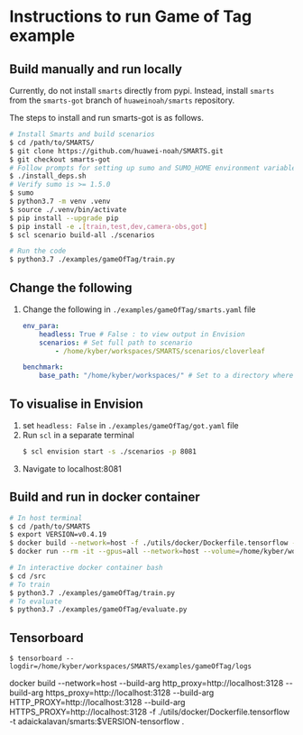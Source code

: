 # Instructions to run Game of Tag example

## Build manually and run locally
Currently, do not install `smarts` directly from pypi. Instead, install `smarts` from the `smarts-got` branch of `huaweinoah/smarts` repository. 

The steps to install and run smarts-got is as follows.

```bash
# Install Smarts and build scenarios
$ cd /path/to/SMARTS/
$ git clone https://github.com/huawei-noah/SMARTS.git 
$ git checkout smarts-got
# Follow prompts for setting up sumo and SUMO_HOME environment variable
$ ./install_deps.sh
# Verify sumo is >= 1.5.0
$ sumo
$ python3.7 -m venv .venv
$ source ./.venv/bin/activate
$ pip install --upgrade pip
$ pip install -e .[train,test,dev,camera-obs,got]
$ scl scenario build-all ./scenarios

# Run the code 
$ python3.7 ./examples/gameOfTag/train.py
```

## Change the following
1. Change the following in `./examples/gameOfTag/smarts.yaml` file

    ```yaml
    env_para:
        headless: True # False : to view output in Envision
        scenarios: # Set full path to scenario
            - /home/kyber/workspaces/SMARTS/scenarios/cloverleaf

    benchmark:
        base_path: "/home/kyber/workspaces/" # Set to a directory where you have read/write permission, for storage of trained models.
    ```

## To visualise in Envision
1. set `headless: False` in `./examples/gameOfTag/got.yaml` file
2. Run `scl` in a separate terminal
    ```bash
    $ scl envision start -s ./scenarios -p 8081
    ```
3. Navigate to localhost:8081

## Build and run in docker container
```bash
# In host terminal
$ cd /path/to/SMARTS
$ export VERSION=v0.4.19
$ docker build --network=host -f ./utils/docker/Dockerfile.tensorflow -t adaickalavan/smarts:$VERSION-tensorflow .
$ docker run --rm -it --gpus=all --network=host --volume=/home/kyber/workspaces/SMARTS/:/src/ adaickalavan/smarts:$VERSION-tensorflow

# In interactive docker container bash 
$ cd /src
# To train
$ python3.7 ./examples/gameOfTag/train.py
# To evaluate
$ python3.7 ./examples/gameOfTag/evaluate.py
```

## Tensorboard
```
$ tensorboard --logdir=/home/kyber/workspaces/SMARTS/examples/gameOfTag/logs
```


docker build --network=host --build-arg http_proxy=http://localhost:3128 --build-arg https_proxy=http://localhost:3128 --build-arg HTTP_PROXY=http://localhost:3128  --build-arg HTTPS_PROXY=http://localhost:3128 -f ./utils/docker/Dockerfile.tensorflow -t adaickalavan/smarts:$VERSION-tensorflow .

